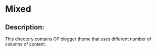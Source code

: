 # Mixed

## Description:
This directory contains OP blogger theme that uses different number of columns of content.
